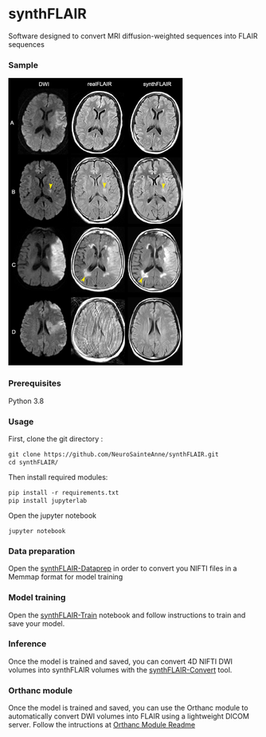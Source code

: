 # synthFLAIR
Software designed to convert MRI diffusion-weighted sequences into FLAIR sequences

### Sample

<img src="examples/synthFLAIRExample.jpg" width="350" title="Example of synthFLAIR images">

### Prerequisites
Python 3.8

### Usage
First, clone the git directory :

```
git clone https://github.com/NeuroSainteAnne/synthFLAIR.git
cd synthFLAIR/
```

Then install required modules:

```
pip install -r requirements.txt
pip install jupyterlab
```

Open the jupyter notebook

```
jupyter notebook
```

### Data preparation

Open the [synthFLAIR-Dataprep](synthFLAIR-Dataprep.ipynb) in order to convert you NIFTI files in a Memmap format for model training

### Model training

Open the [synthFLAIR-Train](synthFLAIR-Train.ipynb) notebook and follow instructions to train and save your model.

### Inference

Once the model is trained and saved, you can convert 4D NIFTI DWI volumes into synthFLAIR volumes with the [synthFLAIR-Convert](synthFLAIR-Convert.ipynb) tool.

### Orthanc module

Once the model is trained and saved, you can use the Orthanc module to automatically convert DWI volumes into FLAIR using a lightweight DICOM server.
Follow the intructions at [Orthanc Module Readme](orthanc_module/README.md)

